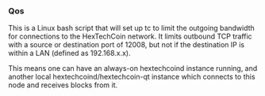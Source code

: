 ### Qos ###

This is a Linux bash script that will set up tc to limit the outgoing bandwidth for connections to the HexTechCoin network. It limits outbound TCP traffic with a source or destination port of 12008, but not if the destination IP is within a LAN (defined as 192.168.x.x).

This means one can have an always-on hextechcoind instance running, and another local hextechcoind/hextechcoin-qt instance which connects to this node and receives blocks from it.
